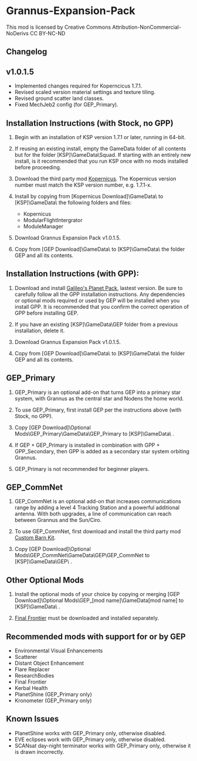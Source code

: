 ﻿# Grannus-Expansion-Pack

This mod is licensed by Creative Commons Attribution-NonCommercial-NoDerivs
CC BY-NC-ND

## Changelog
## v1.0.1.5

* Implemented changes required for Koperncicus 1.7.1.
* Revised scaled version material settings and texture tiling.
* Revised ground scatter land classes.
* Fixed MechJeb2 config (for GEP_Primary).

## Installation Instructions (with Stock, no GPP)

1. Begin with an installation of KSP version 1.7.1 or later, running in 64-bit.

2. If reusing an existing install, empty the GameData folder of all contents but for the folder [KSP]\GameData\Squad\. If starting with an entirely new install, is it recommended that you run KSP once with no mods installed before proceeding.

3. Download the third party mod [Kopernicus](https://github.com/Kopernicus/Kopernicus/releases/). The Kopernicus version number must match the KSP version number, e.g. 1.7.1-x.

4. Install by copying from [Kopernicus Download]\GameData\ to [KSP]\GameData\ the following folders and files:  
   * Kopernicus
   * ModularFlightIntergrator
   * ModuleManager

5. Download Grannus Expansion Pack v1.0.1.5.

6. Copy from [GEP Download]\GameData\ to [KSP]\GameData\ the folder GEP and all its contents.

## Installation Instructions (with GPP):

1.  Download and install [Galileo's Planet Pack](https://github.com/Galileo88/Galileos-Planet-Pack/releases), lastest version. Be sure to carefully follow all the GPP installation instructions. Any dependencies or optional mods required or used by GEP will be installed when you install GPP. It is recommended that you confirm the correct operation of GPP before installing GEP.

2. If you have an existing [KSP]\GameData\GEP folder from a previous installation, delete it. 

3. Download Grannus Expansion Pack v1.0.1.5.

4. Copy from [GEP Download]\GameData\ to [KSP]\GameData\ the folder GEP and all its contents.

## GEP_Primary

1. GEP_Primary is an optional add-on that turns GEP into a primary star system, with Grannus as the central star and Nodens the home world.

2. To use GEP_Primary, first install GEP per the instructions above (with Stock, no GPP).

3. Copy [GEP Download]\Optional Mods\GEP_Primary\GameData\GEP_Primary to [KSP]\GameData\ .

4. If GEP + GEP_Primary is installed in combination with GPP + GPP_Secondary, then GPP is added as a secondary star system orbiting Grannus.

5. GEP_Primary is not recommended for beginner players.

## GEP_CommNet

1. GEP_CommNet is an optional add-on that increases communications range by adding a level 4 Tracking Station and a powerful additional antenna. With both upgrades, a line of communication can reach between Grannus and the Sun/Ciro.

2. To use GEP_CommNet, first download and install the third party mod [Custom Barn Kit](https://ksp.sarbian.com/jenkins/job/CustomBarnKit/).

3. Copy [GEP Download]\Optional Mods\GEP_CommNet\GameData\GEP\GEP_CommNet to [KSP]\GameData\GEP\ .

## Other Optional Mods

1. Install the optional mods of your choice by copying or merging [GEP Download]\Optional Mods\GEP_[mod name]\GameData\[mod name] to [KSP]\GameData\ .

2. [Final Frontier](https://spacedock.info/mod/580/Final%20Frontier) must be downloaded and installed separately.

## Recommended mods with support for or by GEP

  * Environmental Visual Enhancements
  * Scatterer
  * Distant Object Enhancement
  * Flare Replacer
  * ResearchBodies
  * Final Frontier
  * Kerbal Health
  * PlanetShine (GEP_Primary only)
  * Kronometer (GEP_Primary only)

## Known Issues

  * PlanetShine works with GEP_Primary only, otherwise disabled.
  * EVE eclipses work with GEP_Primary only, otherwise disabled.
  * SCANsat day-night terminator works with GEP_Primary only, otherwise it is drawn incorrectly.